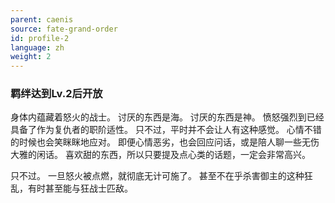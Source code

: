 ```yaml
---
parent: caenis
source: fate-grand-order
id: profile-2
language: zh
weight: 2
---
```


### 羁绊达到Lv.2后开放

身体内蕴藏着怒火的战士。
讨厌的东西是海。
讨厌的东西是神。
愤怒强烈到已经具备了作为复仇者的职阶适性。
只不过，平时并不会让人有这种感觉。
心情不错的时候也会笑眯眯地应对。
即便心情恶劣，也会回应问话，或是陪人聊一些无伤大雅的闲话。
喜欢甜的东西，所以只要提及点心类的话题，一定会非常高兴。

只不过。
一旦怒火被点燃，就彻底无计可施了。
甚至不在乎杀害御主的这种狂乱，有时甚至能与狂战士匹敌。
